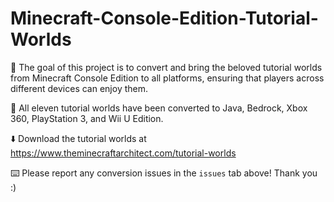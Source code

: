 # Minecraft-Console-Edition-Tutorial-Worlds

📌 The goal of this project is to convert and bring the beloved tutorial worlds from Minecraft Console Edition to all platforms, ensuring that players across different devices can enjoy them. 

🔁 All eleven tutorial worlds have been converted to Java, Bedrock, Xbox 360, PlayStation 3, and Wii U Edition.

⬇️ Download the tutorial worlds at https://www.theminecraftarchitect.com/tutorial-worlds

⌨️ Please report any conversion issues in the `issues` tab above! Thank you :)
